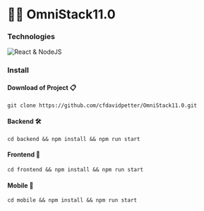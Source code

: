 # 👨‍🎓 OmniStack11.0

### Technologies

![React & NodeJS](https://cdn.filestackcontent.com/9UlIPoSATP6iLvQJgHiF "React & NodeJS")

### Install

#### Download of Project 📋
    git clone https://github.com/cfdavidpetter/OmniStack11.0.git
#### Backend 🛠
    cd backend && npm install && npm run start
#### Frontend 💎
    cd frontend && npm install && npm run start
#### Mobile 📱
    cd mobile && npm install && npm run start

